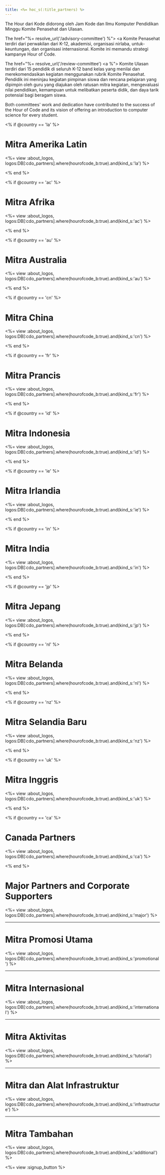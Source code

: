 ```yaml
---
title: <%= hoc_s(:title_partners) %>
---
```

The Hour dari Kode didorong oleh Jam Kode dan Ilmu Komputer Pendidikan Minggu Komite Penasehat dan Ulasan.

The href="%= resolve_url('/advisory-committee') %"> <a Komite Penasehat </a> terdiri dari perwakilan dari K-12, akademisi, organisasi nirlaba, untuk-keuntungan, dan organisasi internasional. Komite ini memandu strategi kampanye Hour of Code.

The href="%= resolve_url('/review-committee') <a %"> Komite Ulasan </a> terdiri dari 15 pendidik di seluruh K-12 band kelas yang menilai dan merekomendasikan kegiatan menggunakan rubrik Komite Penasehat. Pendidik ini meninjau kegiatan pimpinan siswa dan rencana pelajaran yang dipimpin oleh guru yang diajukan oleh ratusan mitra kegiatan, mengevaluasi nilai pendidikan, kemampuan untuk melibatkan peserta didik, dan daya tarik potensial bagi beragam siswa.

Both committees' work and dedication have contributed to the success of the Hour of Code and its vision of offering an introduction to computer science for every student.

<% if @country == 'la' %>

# Mitra Amerika Latin

<%= view :about_logos, logos:DB[:cdo_partners].where(hourofcode_b:true).and(kind_s:'la') %>

<% end %>

<% if @country == 'ac' %>

# Mitra Afrika

<%= view :about_logos, logos:DB[:cdo_partners].where(hourofcode_b:true).and(kind_s:'ac') %>

<% end %>

<% if @country == 'au' %>

# Mitra Australia

<%= view :about_logos, logos:DB[:cdo_partners].where(hourofcode_b:true).and(kind_s:'au') %>

<% end %>

<% if @country == 'cn' %>

# Mitra China

<%= view :about_logos, logos:DB[:cdo_partners].where(hourofcode_b:true).and(kind_s:'cn') %>

<% end %>

<% if @country == 'fr' %>

# Mitra Prancis

<%= view :about_logos, logos:DB[:cdo_partners].where(hourofcode_b:true).and(kind_s:'fr') %>

<% end %>

<% if @country == 'id' %>

# Mitra Indonesia

<%= view :about_logos, logos:DB[:cdo_partners].where(hourofcode_b:true).and(kind_s:'id') %>

<% end %>

<% if @country == 'ie' %>

# Mitra Irlandia

<%= view :about_logos, logos:DB[:cdo_partners].where(hourofcode_b:true).and(kind_s:'ie') %>

<% end %>

<% if @country == 'in' %>

# Mitra India

<%= view :about_logos, logos:DB[:cdo_partners].where(hourofcode_b:true).and(kind_s:'in') %>

<% end %>

<% if @country == 'jp' %>

# Mitra Jepang

<%= view :about_logos, logos:DB[:cdo_partners].where(hourofcode_b:true).and(kind_s:'jp') %>

<% end %>

<% if @country == 'nl' %>

# Mitra Belanda

<%= view :about_logos, logos:DB[:cdo_partners].where(hourofcode_b:true).and(kind_s:'nl') %>

<% end %>

<% if @country == 'nz' %>

# Mitra Selandia Baru

<%= view :about_logos, logos:DB[:cdo_partners].where(hourofcode_b:true).and(kind_s:'nz') %>

<% end %>

<% if @country == 'uk' %>

# Mitra Inggris

<%= view :about_logos, logos:DB[:cdo_partners].where(hourofcode_b:true).and(kind_s:'uk') %>

<% end %>

<% if @country == 'ca' %>

# Canada Partners

<%= view :about_logos, logos:DB[:cdo_partners].where(hourofcode_b:true).and(kind_s:'ca') %>

<% end %>

# Major Partners and Corporate Supporters

<%= view :about_logos, logos:DB[:cdo_partners].where(hourofcode_b:true).and(kind_s:'major') %>

---

# Mitra Promosi Utama

<%= view :about_logos, logos:DB[:cdo_partners].where(hourofcode_b:true).and(kind_s:'promotional') %>

---

# Mitra Internasional

<%= view :about_logos, logos:DB[:cdo_partners].where(hourofcode_b:true).and(kind_s:'international') %>

---

# Mitra Aktivitas

<%= view :about_logos, logos:DB[:cdo_partners].where(hourofcode_b:true).and(kind_s:'tutorial') %>

---

# Mitra dan Alat Infrastruktur

<%= view :about_logos, logos:DB[:cdo_partners].where(hourofcode_b:true).and(kind_s:'infrastructure') %>

---

# Mitra Tambahan

<%= view :about_logos, logos:DB[:cdo_partners].where(hourofcode_b:true).and(kind_s:'additional') %>

<%= view :signup_button %>